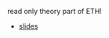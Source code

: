 read only theory part of ETH!

- [slides]("https://www.canva.com/design/DAGTK9Vx3sU/xZr-61ABL0eHGa6aSzVm5A/edit") 